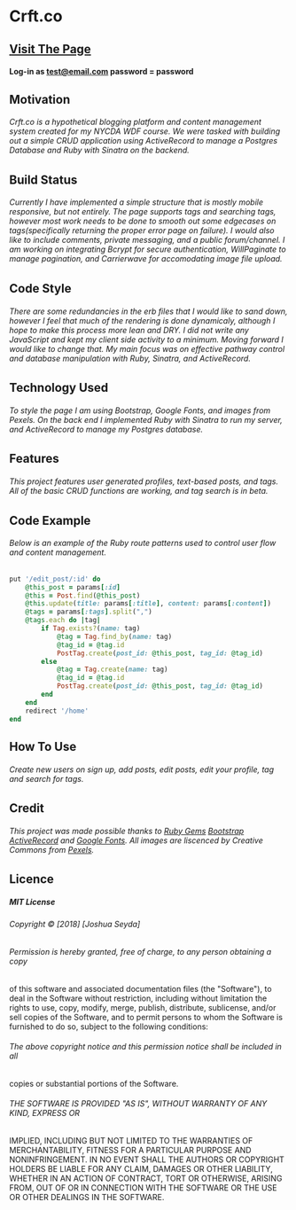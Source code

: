 # Crft.co
## [Visit The Page](https://crft-rumblr.herokuapp.com/)
#### Log-in as test@email.com password = password
## Motivation
###### Crft.co is a hypothetical blogging platform and content management system created for my NYCDA WDF course. We were tasked with building out a simple CRUD application using ActiveRecord to manage a Postgres Database and Ruby with Sinatra on the backend. 
## Build Status
###### Currently I have implemented a simple structure that is _mostly_ mobile responsive, but not entirely. The page supports tags and searching tags, however most work needs to be done to smooth out  some edgecases on tags(specifically returning the proper error page on failure). I would also like to include comments, private messaging, and a public forum/channel. I am working on integrating Bcrypt for secure authentication, WillPaginate to manage pagination, and Carrierwave for accomodating image file upload.   
## Code Style
###### There are some redundancies in the erb files that I would like to sand down, however I feel that much of the rendering is done dynamicaly, although I hope to make this process more lean and DRY. I did not write any JavaScript and kept my client side activity to a minimum. Moving forward I would like to change that. My main focus was on effective pathway control and database manipulation with Ruby, Sinatra, and ActiveRecord. 
## Technology Used
###### To style the page I am using Bootstrap, Google Fonts, and images from Pexels. On the back end I implemented Ruby with Sinatra to run my server, and ActiveRecord to manage my Postgres database. 
## Features
######  This project features user generated profiles, text-based posts, and tags. All of the basic CRUD functions are working, and tag search is in beta. 
## Code Example
###### Below is an example of the Ruby route patterns used to control user flow and content management.
```ruby
put '/edit_post/:id' do
    @this_post = params[:id]
    @this = Post.find(@this_post)
    @this.update(title: params[:title], content: params[:content])
    @tags = params[:tags].split(",")
    @tags.each do |tag|
        if Tag.exists?(name: tag)
            @tag = Tag.find_by(name: tag)
            @tag_id = @tag.id
            PostTag.create(post_id: @this_post, tag_id: @tag_id)
        else
            @tag = Tag.create(name: tag)
            @tag_id = @tag.id
            PostTag.create(post_id: @this_post, tag_id: @tag_id)
        end
    end
    redirect '/home'
end
```
## How To Use
###### Create new users on sign up, add posts, edit posts, edit your profile, tag and search for tags. 
## Credit
###### This project was made possible thanks to [Ruby Gems](http://rubygems.org/) [Bootstrap](https://getbootstrap.com/) [ActiveRecord](https://github.com/rails/rails/tree/master/activerecord) and [Google Fonts](https://fonts.google.com/). All images are liscenced by Creative Commons from [Pexels](https://www.pexels.com/). 
## Licence
##### MIT License

###### Copyright &copy; [2018] [Joshua Seyda]

###### Permission is hereby granted, free of charge, to any person obtaining a copy
of this software and associated documentation files (the "Software"), to deal
in the Software without restriction, including without limitation the rights
to use, copy, modify, merge, publish, distribute, sublicense, and/or sell
copies of the Software, and to permit persons to whom the Software is
furnished to do so, subject to the following conditions:

###### The above copyright notice and this permission notice shall be included in all
copies or substantial portions of the Software.

###### THE SOFTWARE IS PROVIDED "AS IS", WITHOUT WARRANTY OF ANY KIND, EXPRESS OR
IMPLIED, INCLUDING BUT NOT LIMITED TO THE WARRANTIES OF MERCHANTABILITY,
FITNESS FOR A PARTICULAR PURPOSE AND NONINFRINGEMENT. IN NO EVENT SHALL THE
AUTHORS OR COPYRIGHT HOLDERS BE LIABLE FOR ANY CLAIM, DAMAGES OR OTHER
LIABILITY, WHETHER IN AN ACTION OF CONTRACT, TORT OR OTHERWISE, ARISING FROM,
OUT OF OR IN CONNECTION WITH THE SOFTWARE OR THE USE OR OTHER DEALINGS IN THE
SOFTWARE.


